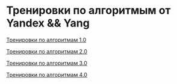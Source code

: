 # Тренировки по алгоритмым от Yandex && Yang

[Тренировки по алгоритмам 1.0]

[Тренировки по алгоритмам 1.0]: <https://yandex.ru/yaintern/algorithm-training_1>
[Тренировки по алгоритмам 2.0]

[Тренировки по алгоритмам 2.0]: <https://yandex.ru/yaintern/algorithm-training_2>
[Тренировки по алгоритмам 3.0]

[Тренировки по алгоритмам 3.0]: <https://yandex.ru/yaintern/algorithm-training_3>  

[Тренировки по алгоритмам 4.0]

[Тренировки по алгоритмам 4.0]: <https://yandex.ru/yaintern/algorithm-training>
